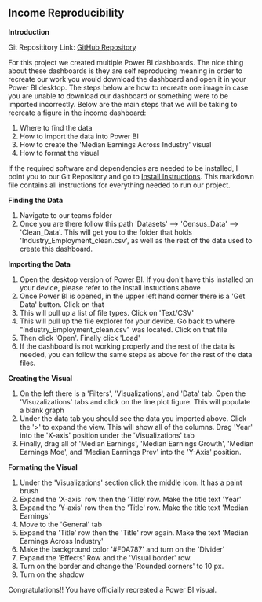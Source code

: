 ## Income Reproducibility

**Introduction**

Git Reposititory Link: [GitHub Repository](https://github.com/lafeirjo/City_Of_Grand_Rapids_Social_Impact/tree/main)

For this project we created multiple Power BI dashboards. The nice thing about these dashboards is they are self reproducing meaning in order to recreate our work you would download the dashboard and open it in your Power BI desktop. The steps below are how to recreate one image in case you are unable to download our dashboard or something were to be imported incorrectly. Below are the main steps that we will be taking to recreate a figure in the income dashboard:

  1. Where to find the data
  2. How to import the data into Power BI
  3. How to create the 'Median Earnings Across Industry' visual
  4. How to format the visual

If the required software and dependencies are needed to be installed, I point you to our Git Repository and go to [Install Instructions](https://github.com/lafeirjo/City_Of_Grand_Rapids_Social_Impact/blob/main/Install_Instructions/install.md). This markdown file contains all instructions for everything needed to run our project.

**Finding the Data**

1. Navigate to our teams folder
2. Once you are there follow this path 'Datasets' --> 'Census_Data' --> 'Clean_Data'. This will get you to the folder that holds 'Industry_Employment_clean.csv', as well as the rest of the data used to create this dashboard.

**Importing the Data**

1. Open the desktop version of Power BI. If you don't have this installed on your device, please refer to the install instuctions above
2. Once Power BI is opened, in the upper left hand corner there is a 'Get Data' button. Click on that
3. This will pull up a list of file types. Click on 'Text/CSV'
4. This will pull up the file explorer for your device. Go back to where "Industry_Employment_clean.csv" was located. Click on that file
5. Then click 'Open'. Finally click 'Load'
6. If the dashboard is not working properly and the rest of the data is needed, you can follow the same steps as above for the rest of the data files.

**Creating the Visual**

1. On the left there is a 'Filters', 'Visualizations', and 'Data' tab. Open the 'Visuzalizations' tabs and click on the line plot figure. This will populate a blank graph
2. Under the data tab you should see the data you imported above. Click the '>' to expand the view. This will show all of the columns. Drag 'Year' into the 'X-axis' position under the 'Visualizations' tab
3. Finally, drag all of 'Median Earnings', 'Median Earnings Growth', 'Median Earnings Moe', and 'Median Earnings Prev' into the 'Y-Axis' position.

**Formating the Visual**

1. Under the 'Visualizations' section click the middle icon. It has a paint brush
2. Expand the 'X-axis' row then the 'Title' row. Make the title text 'Year'
3. Expand the 'Y-axis' row then the 'Title' row. Make the title text 'Median Earnings'
4. Move to the 'General' tab
5. Expand the 'Title' row then the 'Title' row again. Make the text 'Median Earnings Across Industry'
6. Make the background color '#F0A787' and turn on the 'Divider'
7. Expand the 'Effects' Row and the 'Visual border' row.
8. Turn on the border and change the 'Rounded corners' to 10 px.
9. Turn on the shadow

Congratulations!! You have officially recreated a Power BI visual. 

